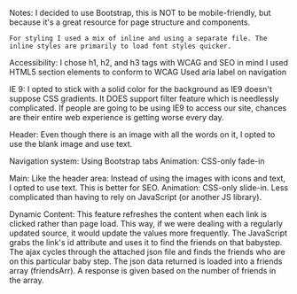 Notes:
	I decided to use Bootstrap, this is NOT to be mobile-friendly, but because it's a great resource for page structure and components.
	
	For styling I used a mix of inline and using a separate file. The inline styles are primarily to load font styles quicker.
	
Accessibility:
	I chose h1, h2, and h3 tags with WCAG and SEO in mind
	I used HTML5 section elements to conform to WCAG
	Used aria label on navigation
	
IE 9:
	I opted to stick with a solid color for the background as IE9 doesn't suppose CSS gradients. It DOES support filter feature which is needlessly complicated. If people are going to be using IE9 to access our site, chances are their entire web experience is getting worse every day.

Header:
	Even though there is an image with all the words on it, I opted to use the blank image and use text.

Navigation system:
	Using Bootstrap tabs
	Animation: CSS-only fade-in
	
Main:
	Like the header area: Instead of using the images with icons and text, I opted to use text. This is better for SEO.
	Animation: CSS-only slide-in. Less complicated than having to rely on JavaScript (or another JS library).
	
Dynamic Content:
	This feature refreshes the content when each link is clicked rather than page load. This way, if we were dealing with a regularly updated source, it would update the values more frequently.
	The JavaScript grabs the link's id attribute and uses it to find the friends on that babystep.
	The ajax cycles through the attached json file and finds the friends who are on this particular baby step.
	The json data returned is loaded into a friends array (friendsArr). A response is given based on the number of friends in the array.
	
